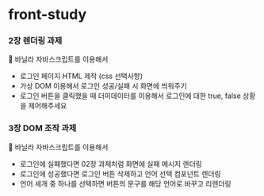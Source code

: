 # front-study

### 2장 렌더링 과제

📖 바닐라 자바스크립트를 이용해서 
- 로그인 페이지 HTML 제작 (css 선택사항)
- 가상 DOM 이용해서 로그인 성공/실패 시 화면에 띄워주기
- 로그인 버튼을 클릭했을 때 더미데이터를 이용해서 로그인에 대한 true, false 상황을 제어해주세요

### 3장 DOM 조작 과제

📖 바닐라 자바스크립트를 이용해서 
- 로그인에 실패했다면 02장 과제처럼 화면에 실패 메시지 렌더링 
- 로그인에 성공했다면 로그인 버튼 삭제하고 언어 선택 컴포넌트 렌더링
- 언어 세개 중 하나를 선택하면 버튼의 문구를 해당 언어로 바꾸고 리렌더링
